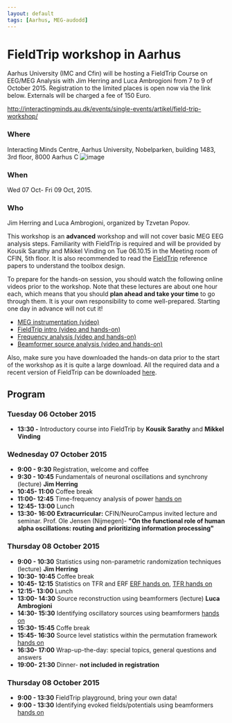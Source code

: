 ```yaml
---
layout: default
tags: [Aarhus, MEG-audodd]
---
```


#  FieldTrip workshop in Aarhus

Aarhus University (IMC and Cfin) will be hosting a FieldTrip Course on EEG/MEG Analysis with Jim Herring and Luca Ambrogioni from 7 to 9 of October 2015. Registration to the limited places is open now via the link below. Externals will be charged a fee of 150 Euro.

http://interactingminds.au.dk/events/single-events/artikel/field-trip-workshop/

### Where

Interacting Minds Centre, Aarhus University, Nobelparken, building 1483, 3rd floor, 8000 Aarhus C
![image](/media/workshop/aulogo.jpg@300)

### When

Wed 07 Oct- Fri 09 Oct, 2015.

### Who

Jim Herring and Luca Ambrogioni, organized by Tzvetan Popov.

This workshop is an **advanced** workshop and will not cover basic MEG EEG analysis steps. Familiarity with FieldTrip is required and will be provided by Kousik Sarathy and Mikkel Vinding on Tue 06.10.15 in the Meeting room of CFIN, 5th floor. It is also recommended to read the [FieldTrip](http://www.hindawi.com/journals/cin/2011/156869/) reference papers to understand the toolbox design.  

To prepare for the hands-on session, you should watch the following online videos prior to the workshop. Note that these lectures are about one hour each, which means that you should **plan ahead and take your time** to go through them. It is your own responsibility to come well-prepared. Starting one day in advance will not cut it!

*  [MEG instrumentation (video)](https://www.youtube.com/watch?v=15Qs4fuPpes)
*  [FieldTrip intro (video and hands-on)](/tutorial/introduction)
*  [Frequency analysis (video and hands-on)](/tutorial/timefrequencyanalysis)
*  [Beamformer source analysis (video and hands-on)](/tutorial/beamformer)

Also, make sure you have downloaded the hands-on data prior to the start of the workshop as it is quite a large download. All the required data and a recent version of FieldTrip can be downloaded [here](ftp://ftp.fieldtriptoolbox.org/pub/fieldtrip/tutorial/aarhus/workshop/hands-on.rar).

## Program

### Tuesday 06 October 2015

*  **13:30 -**  Introductory course into FieldTrip by **Kousik Sarathy** and **Mikkel Vinding**

### Wednesday 07 October 2015

*  **9:00 - 9:30**     Registration, welcome and coffee
*  **9:30 - 10:45**    Fundamentals of neuronal oscillations and synchrony (lecture) **Jim Herring**
*  **10:45- 11:00**    Coffee break
*  **11:00- 12:45**    Time-frequency analysis of power [hands on](/tutorial/timefrequencyanalysis)
*  **12:45- 13:00**    Lunch
*  **13:30- 16:00**    **Extracurricular:** CFIN/NeuroCampus invited lecture and seminar. Prof. Ole Jensen (Nijmegen)- **"On the functional role of human alpha oscillations: routing and prioritizing information processing"**

### Thursday 08 October 2015

*  **9:00 - 10:30**    Statistics using non-parametric randomization techniques (lecture) **Jim Herring**
*  **10:30- 10:45**    Coffee break
*  **10:45- 12:15**    Statistics on TFR and ERF [ERF hands on](/tutorial/cluster_permutation_timelock), [TFR hands on](/tutorial/cluster_permutation_freq)
*  **12:15- 13:00**    Lunch
*  **13:00- 14:30**    Source reconstruction using beamformers (lecture) **Luca Ambrogioni**
*  **14:30- 15:30**    Identifying oscillatory sources using beamformers [ hands on](/tutorial/natmeg/beamforming)
*  **15:30- 15:45**    Coffe break
*  **15:45- 16:30**    Source level statistics within the permutation framework [ hands on](/tutorial/aarhus/beamformingERF#meg_plotting_sources_of_response_related_evoked_field_using_statistical_threshold )
*  **16:30- 17:00**    Wrap-up-the-day: special topics, general questions and answers
*  **19:00- 21:30**    Dinner- **not included in registration**

### Thursday 08 October 2015

*  **9:00 - 13:30**    FieldTrip playground, bring your own data!
*  **9:00 - 13:30**    Identifying evoked fields/potentials using beamformers [ hands on](/tutorial/aarhus/beamformingERF )
